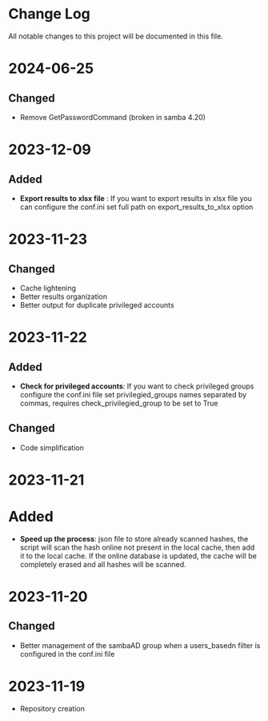 
# Change Log
All notable changes to this project will be documented in this file.

# 2024-06-25 

## Changed

- Remove GetPasswordCommand (broken in samba 4.20)

# 2023-12-09

## Added

- **Export results to xlsx file** : If you want to export results in xlsx file you can configure the conf.ini set full path on export_results_to_xlsx option

# 2023-11-23

## Changed

- Cache lightening
- Better results organization
- Better output for duplicate privileged accounts

# 2023-11-22

## Added

- **Check for privileged accounts**: If you want to check privileged groups configure the conf.ini file set privilegied_groups names separated by commas, requires check_privilegied_group to be set to True
  
## Changed

- Code simplification

# 2023-11-21

# Added

- **Speed up the process**: json file to store already scanned hashes, the script will scan the hash online not present in the local cache, then add it to the local cache. If the online database is updated, the cache will be completely erased and all hashes will be scanned.
  
# 2023-11-20

## Changed

- Better management of the sambaAD group when a users_basedn filter is configured in the conf.ini file

# 2023-11-19

- Repository creation
